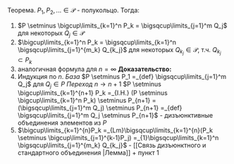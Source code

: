 Теорема. $P_1, P_2, ... \in \mathcal{P}$ - полукольцо. Тогда:
1. $P \setminus \bigcup\limits_{k=1}^n P_k = \bigsqcup\limits_{j=1}^m Q_j$ для некоторых $Q_j \in \mathcal{P}$
2. $\bigcup\limits_{k=1}^n P_k = \bigsqcup\limits_{k=1}^n \bigsqcup\limits_{j=1}^{m_k} Q_{k_j}$ для некоторых $Q_{k_j} \in \mathcal{P}$, т.ч. $Q_{k_j} \subset P_k$
3. аналогичная формула для $n = \infty$
**Доказательство:** 
1. Индукция по $n$. 
   *База* $P \setminus P_1 =_{def} \bigsqcup\limits_{j=1}^m Q_j$ для $Q_j \in P$
   *Переход* $n \to n+1$  $P \setminus \bigcup\limits_{k=1}^{n+1} P_k =_{I.H.} (P \setminus \bigcup\limits_{k=1}^n P_k) \setminus P_{n+1} = (\bigsqcup\limits_{j=1}^m Q_j) \setminus P_{n+1} =_{def} \bigsqcup\limits_{j=1}^m Q_j \setminus P_{n+1}$ - дизъюнктивные объединения элементов из $P$
2. $\bigcup\limits_{k=1}^{n}P_k =_{Lm}\bigsqcup\limits_{k=1}^{n}(P_k \setminus \bigcup\limits_{j=1}^{k-1}P_j) =_{1}\bigsqcup\limits_{k=1}^n \bigsqcup\limits_{j=1}^{m_k} Q_{k_j}$ - [[Связь дизъюнктного и стандартного объединения |Лемма]] + пункт 1